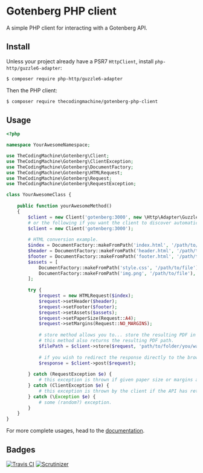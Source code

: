 # Gotenberg PHP client

A simple PHP client for interacting with a Gotenberg API.

## Install

Unless your project already have a PSR7 `HttpClient`, install `php-http/guzzle6-adapter`:

```bash
$ composer require php-http/guzzle6-adapter
```

Then the PHP client:

```bash
$ composer require thecodingmachine/gotenberg-php-client
```

## Usage

```php
<?php

namespace YourAwesomeNamespace;

use TheCodingMachine\Gotenberg\Client;
use TheCodingMachine\Gotenberg\ClientException;
use TheCodingMachine\Gotenberg\DocumentFactory;
use TheCodingMachine\Gotenberg\HTMLRequest;
use TheCodingMachine\Gotenberg\Request;
use TheCodingMachine\Gotenberg\RequestException;

class YourAwesomeClass {
    
    public function yourAwesomeMethod()
    {
        $client = new Client('gotenberg:3000', new \Http\Adapter\Guzzle6\Client());
        # or the following if you want the client to discover automatically an installed implementation of the PSR7 `HttpClient`.
        $client = new Client('gotenberg:3000');
        
        # HTML conversion example.
        $index = DocumentFactory::makeFromPath('index.html', '/path/to/file');
        $header = DocumentFactory::makeFromPath('header.html', '/path/to/file');
        $footer = DocumentFactory::makeFromPath('footer.html', '/path/to/file');
        $assets = [
            DocumentFactory::makeFromPath('style.css', '/path/to/file'),
            DocumentFactory::makeFromPath('img.png', '/path/to/file'),
        ];
        
        try {
            $request = new HTMLRequest($index);
            $request->setHeader($header);
            $request->setFooter($footer);
            $request->setAssets($assets);
            $request->setPaperSize(Request::A4);
            $request->setMargins(Request::NO_MARGINS);
            
            # store method allows you to... store the resulting PDF in a particular folder.
            # this method also returns the resulting PDF path.
            $filePath = $client->store($request, 'path/to/folder/you/want/the/pdf/to/be/store');
            
            # if you wish to redirect the response directly to the browser, you may also use:
            $response = $client->post($request);
            
        } catch (RequestException $e) {
            # this exception is thrown if given paper size or margins are not correct.
        } catch (ClientException $e) {
            # this exception is thrown by the client if the API has returned a code != 200.
        } catch (\Exception $e) {
            # some (random?) exception.
        }
    }  
}
```

For more complete usages, head to the [documentation](https://thecodingmachine.github.io/gotenberg).

## Badges

[![Travis CI](https://travis-ci.org/thecodingmachine/gotenberg-php-client.svg?branch=master)](https://travis-ci.org/thecodingmachine/gotenberg-php-client)
[![Scrutinizer](https://scrutinizer-ci.com/g/thecodingmachine/gotenberg-php-client/badges/quality-score.png?b=master)](https://scrutinizer-ci.com/g/thecodingmachine/gotenberg-php-client/?branch=master)
